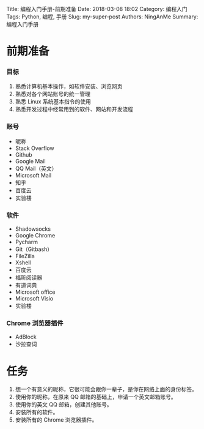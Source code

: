 Title: 编程入门手册-前期准备
Date: 2018-03-08 18:02
Category: 编程入门
Tags: Python, 编程, 手册
Slug: my-super-post
Authors: NingAnMe
Summary: 编程入门手册

# 前期准备

### 目标
1. 熟悉计算机基本操作，如软件安装、浏览网页
2. 熟悉对各个网站账号的统一管理
3. 熟悉 Linux 系统基本指令的使用
4. 熟悉开发过程中经常用到的软件、网站和开发流程

### 账号
 - 昵称
 - Stack Overflow
 - Github
 - Google Mail
 - QQ Mail（英文）
 - Microsoft Mail
 - 知乎
 - 百度云
 - 实验楼

### 软件
 - Shadowsocks
 - Google Chrome
 - Pycharm
 - Git（Gitbash）
 - FileZilla
 - Xshell
 - 百度云
 - 福昕阅读器
 - 有道词典
 - Microsoft office
 - Microsoft Visio
 - 实验楼
 
### Chrome 浏览器插件
 - AdBlock
 - 沙拉查词

# 任务

1. 想一个有意义的昵称，它很可能会跟你一辈子，是你在网络上面的身份标签。
2. 使用你的昵称，在原来 QQ 邮箱的基础上，申请一个英文邮箱账号。
3. 使用你的英文 QQ 邮箱，创建其他账号。
4. 安装所有的软件。
5. 安装所有的 Chrome 浏览器插件。
